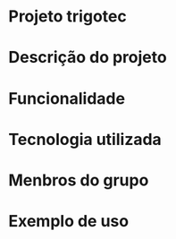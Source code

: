 # Projeto trigotec
# Descrição do projeto
# Funcionalidade
# Tecnologia utilizada
# Menbros do grupo
# Exemplo de uso
